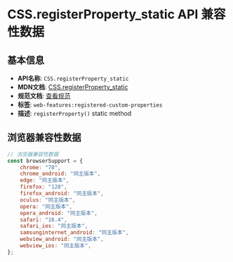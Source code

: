 # CSS.registerProperty_static API 兼容性数据

## 基本信息

- **API名称**: `CSS.registerProperty_static`
- **MDN文档**: [CSS.registerProperty_static](https://developer.mozilla.org/docs/Web/API/CSS/registerProperty_static)
- **规范文档**: [查看规范](https://drafts.css-houdini.org/css-properties-values-api/#the-registerproperty-function)
- **标签**: `web-features:registered-custom-properties`
- **描述**: `registerProperty()` static method

## 浏览器兼容性数据

```javascript
// 浏览器兼容性数据
const browserSupport = {
    chrome: "78",
    chrome_android: "同主版本",
    edge: "同主版本",
    firefox: "128",
    firefox_android: "同主版本",
    oculus: "同主版本",
    opera: "同主版本",
    opera_android: "同主版本",
    safari: "16.4",
    safari_ios: "同主版本",
    samsunginternet_android: "同主版本",
    webview_android: "同主版本",
    webview_ios: "同主版本",
};

```

